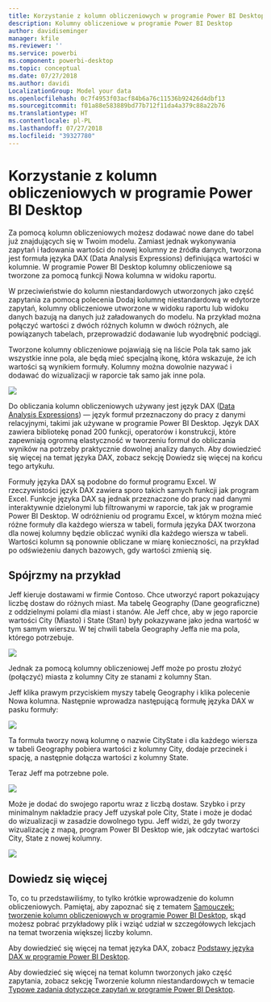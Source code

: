 ```yaml
---
title: Korzystanie z kolumn obliczeniowych w programie Power BI Desktop
description: Kolumny obliczeniowe w programie Power BI Desktop
author: davidiseminger
manager: kfile
ms.reviewer: ''
ms.service: powerbi
ms.component: powerbi-desktop
ms.topic: conceptual
ms.date: 07/27/2018
ms.author: davidi
LocalizationGroup: Model your data
ms.openlocfilehash: 0c7f4953f03acf84b6a76c11536b92426d4dbf13
ms.sourcegitcommit: f01a88e583889bd77b712f11da4a379c88a22b76
ms.translationtype: HT
ms.contentlocale: pl-PL
ms.lasthandoff: 07/27/2018
ms.locfileid: "39327780"
---
```

# <a name="using-calculated-columns-in-power-bi-desktop"></a>Korzystanie z kolumn obliczeniowych w programie Power BI Desktop
Za pomocą kolumn obliczeniowych możesz dodawać nowe dane do tabel już znajdujących się w Twoim modelu. Zamiast jednak wykonywania zapytań i ładowania wartości do nowej kolumny ze źródła danych, tworzona jest formuła języka DAX (Data Analysis Expressions) definiująca wartości w kolumnie. W programie Power BI Desktop kolumny obliczeniowe są tworzone za pomocą funkcji Nowa kolumna w widoku raportu.

W przeciwieństwie do kolumn niestandardowych utworzonych jako część zapytania za pomocą polecenia Dodaj kolumnę niestandardową w edytorze zapytań, kolumny obliczeniowe utworzone w widoku raportu lub widoku danych bazują na danych już załadowanych do modelu. Na przykład można połączyć wartości z dwóch różnych kolumn w dwóch różnych, ale powiązanych tabelach, przeprowadzić dodawanie lub wyodrębnić podciągi.

Tworzone kolumny obliczeniowe pojawiają się na liście Pola tak samo jak wszystkie inne pola, ale będą mieć specjalną ikonę, która wskazuje, że ich wartości są wynikiem formuły. Kolumny można dowolnie nazywać i dodawać do wizualizacji w raporcie tak samo jak inne pola.

![](media/desktop-calculated-columns/calccolinpbid_fields.png)

Do obliczania kolumn obliczeniowych używany jest język DAX ([Data Analysis Expressions](https://msdn.microsoft.com/library/gg413422.aspx)) — język formuł przeznaczony do pracy z danymi relacyjnymi, takimi jak używane w programie Power BI Desktop. Język DAX zawiera bibliotekę ponad 200 funkcji, operatorów i konstrukcji, które zapewniają ogromną elastyczność w tworzeniu formuł do obliczania wyników na potrzeby praktycznie dowolnej analizy danych. Aby dowiedzieć się więcej na temat języka DAX, zobacz sekcję Dowiedz się więcej na końcu tego artykułu.

Formuły języka DAX są podobne do formuł programu Excel. W rzeczywistości język DAX zawiera sporo takich samych funkcji jak program Excel. Funkcje języka DAX są jednak przeznaczone do pracy nad danymi interaktywnie dzielonymi lub filtrowanymi w raporcie, tak jak w programie Power BI Desktop. W odróżnieniu od programu Excel, w którym można mieć różne formuły dla każdego wiersza w tabeli, formuła języka DAX tworzona dla nowej kolumny będzie obliczać wyniki dla każdego wiersza w tabeli. Wartości kolumn są ponownie obliczane w miarę konieczności, na przykład po odświeżeniu danych bazowych, gdy wartości zmienią się.

## <a name="lets-look-at-an-example"></a>Spójrzmy na przykład
Jeff kieruje dostawami w firmie Contoso. Chce utworzyć raport pokazujący liczbę dostaw do różnych miast. Ma tabelę Geography (Dane geograficzne) z oddzielnymi polami dla miast i stanów. Ale Jeff chce, aby w jego raporcie wartości City (Miasto) i State (Stan) były pokazywane jako jedna wartość w tym samym wierszu. W tej chwili tabela Geography Jeffa nie ma pola, którego potrzebuje.

![](media/desktop-calculated-columns/calccolinpbid_cityandstatefields.png)

Jednak za pomocą kolumny obliczeniowej Jeff może po prostu złożyć (połączyć) miasta z kolumny City ze stanami z kolumny Stan.

Jeff klika prawym przyciskiem myszy tabelę Geography i klika polecenie Nowa kolumna. Następnie wprowadza następującą formułę języka DAX w pasku formuły:

![](media/desktop-calculated-columns/calccolinpbid_formula.png)

Ta formuła tworzy nową kolumnę o nazwie CityState i dla każdego wiersza w tabeli Geography pobiera wartości z kolumny City, dodaje przecinek i spację, a następnie dołącza wartości z kolumny State.

Teraz Jeff ma potrzebne pole.

![](media/desktop-calculated-columns/calccolinpbid_citystatefield.png)

Może je dodać do swojego raportu wraz z liczbą dostaw. Szybko i przy minimalnym nakładzie pracy Jeff uzyskał pole City, State i może je dodać do wizualizacji w zasadzie dowolnego typu. Jeff widzi, że gdy tworzy wizualizację z mapą, program Power BI Desktop wie, jak odczytać wartości City, State z nowej kolumny.

![](media/desktop-calculated-columns/calccolinpbid_citystatemap.png)

## <a name="learn-more"></a>Dowiedz się więcej
To, co tu przedstawiliśmy, to tylko krótkie wprowadzenie do kolumn obliczeniowych. Pamiętaj, aby zapoznać się z tematem [Samouczek: tworzenie kolumn obliczeniowych w programie Power BI Desktop](desktop-tutorial-create-calculated-columns.md), skąd możesz pobrać przykładowy plik i wziąć udział w szczegółowych lekcjach na temat tworzenia większej liczby kolumn. 

Aby dowiedzieć się więcej na temat języka DAX, zobacz [Podstawy języka DAX w programie Power BI Desktop](desktop-quickstart-learn-dax-basics.md).

Aby dowiedzieć się więcej na temat kolumn tworzonych jako część zapytania, zobacz sekcję Tworzenie kolumn niestandardowych w temacie [Typowe zadania dotyczące zapytań w programie Power BI Desktop](desktop-common-query-tasks.md).  

